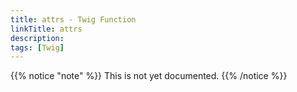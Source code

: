 ```yaml
---
title: attrs - Twig Function
linkTitle: attrs
description:
tags: [Twig]
---
```


{{% notice "note" %}}
This is not yet documented.
{{% /notice %}}
